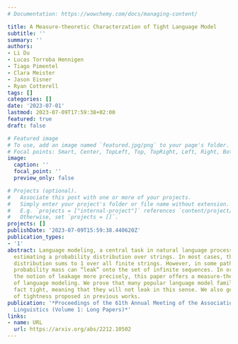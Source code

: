 ```yaml
---
# Documentation: https://wowchemy.com/docs/managing-content/

title: A Measure-theoretic Characterzation of Tight Language Model
subtitle: ''
summary: ''
authors:
- Li Du
- Lucas Torroba Hennigen
- Tiago Pimentel
- Clara Meister
- Jason Eisner
- Ryan Cotterell
tags: []
categories: []
date: '2023-07-01'
lastmod: 2023-07-09T17:59:38+02:00
featured: true
draft: false

# Featured image
# To use, add an image named `featured.jpg/png` to your page's folder.
# Focal points: Smart, Center, TopLeft, Top, TopRight, Left, Right, BottomLeft, Bottom, BottomRight.
image:
  caption: ''
  focal_point: ''
  preview_only: false

# Projects (optional).
#   Associate this post with one or more of your projects.
#   Simply enter your project's folder or file name without extension.
#   E.g. `projects = ["internal-project"]` references `content/project/deep-learning/index.md`.
#   Otherwise, set `projects = []`.
projects: []
publishDate: '2023-07-09T15:59:38.440620Z'
publication_types:
- '1'
abstract: Language modeling, a central task in natural language processing, involves
  estimating a probability distribution over strings. In most cases, the estimated
  distribution sums to 1 over all finite strings. However, in some pathological cases,
  probability mass can “leak” onto the set of infinite sequences. In order to characterize
  the notion of leakage more precisely, this paper offers a measure-theoretic treatment
  of language modeling. We prove that many popular language model families are in
  fact tight, meaning that they will not leak in this sense. We also generalize characterizations
  of tightness proposed in previous works.
publication: '*Proceedings of the 61th Annual Meeting of the Association for Computational
  Linguistics (Volume 1: Long Papers)*'
links:
- name: URL
  url: https://arxiv.org/abs/2212.10502
---
```

